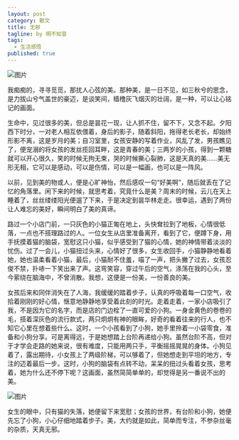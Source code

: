 ```yaml
---
layout: post
category: 散文
title: 无邪
tagline: by 明不知昔
tags: 
  - 生活感悟
published: true
---
```


![图片](http://a3.qpic.cn/psb?/V118G3dh0IatwX/RFVyULh.H0c9rl6Ilz*0ceqAN62hc5Lww1yxWjGIswk!/b/dI4BAAAAAAAA&ek=1&kp=1&pt=0&bo=wAOAAgAAAAAREGY!&t=5&tl=3&su=092052705&tm=1566104400&sce=0-12-12&rf=2-9)

我痴痴的，寻寻觅觅，那扰人心弦的美。那种美，是一日不见，如三秋兮的思念，是力拔山兮气盖世的豪迈，是谈笑间，樯橹灰飞烟灭的壮阔，是一种，可以让心铭记的画面。

<!--more-->

生命中，见过很多的美，但总是昙花一现，让人抓不住，留不下，又念不起。夕阳西下时分，一对老人相互依偎着，身后的影子，随着斜阳，拖得老长老长，却始终形影不离，这是岁月的美；自习室里，女孩安静的写着作业，风乱了发，男孩瞧见了，便宠溺的将女孩的发丝揽回耳畔，这是青春的美；三两岁的小孩，得到一颗糖就可以开心很久，笑的时候无拘无束，哭的时候撕心裂肺，这是天真的美.…..美无形无相，它可以是感动，可以是伤情，可以是一幅画，也可以是一阵风。

以前，见到美的物或人，便是心旷神怡，然后感叹一句“好美啊”，随后就丢在了记忆的角落里。闲下来的时候，就思考着，究竟什么是美？周末的时候，云儿在天上睡着了，丝丝缕缕阳光便遛了下来，于是决定到昙华林走走。很幸运，遇到了两份让人难忘的美好，瞬间明白了美的真谛。

路过一个小店门前，一只灰色的小猫正匍在地上，头快耷拉到了地板，心情很低落，一点也不搭理路过的人。一位女生从店里准备离开，看到了它，便蹲下身，用手抚摸着猫的脑袋，宽慰这只小猫，似乎感受到了猫的心情，她的神情带着淡淡的忧伤。过了一会儿，小猫扭过头来，心情好了很多，女生收回手，小猫静静地看着她，她也温柔看着小猫，最后，小猫耐不住羞，喵了一声，把头撇了过去，女孩忍俊不禁，扑哧一下笑出来了声。这弯笑容，穿过午后的空气，涤荡在我的心头，至今萦绕在脑海中，不曾消散。我想，这便是一份美，一份善良的美。

女孩后来和同伴消失在了人海，我缓缓的踏着步子，认真的呼吸着每一口空气，收拾着刚刚的好心情，惬意地静静地享受着此刻的时光。走着走着，一家小店吸引了我，不是因为它的名字，而是店的门边栓了一直可爱的小狗。一身金黄色的卷卷的毛，搭着深灰色的流行款式，两只炯炯有神的眼眸，好奇的看着往来的行人，也不知它心里在想着些什么。这时，一个小孩看到了小狗，她手里拎着一小袋零食，准备和小狗分享。可是离得远，于是她想踏上台阶再递给小狗。虽然台阶不高，但对于才学会走路的她来说，很有难度，只能用两只手，平衡摇摇晃晃的身体。小狗见着了，露出期待，小女孩上了两级阶梯，可以够着了，但她想走到平坦的地方，专注的迈着最后一步。这时，小狗的脑袋有点转不动，呆呆的扭过头看着女孩，思考着，她为什么还不停下呢？这画面，虽然简简单单的，却觉得是另一番说不出的美。

![图片](http://a1.qpic.cn/psb?/V118G3dh0IatwX/sTp3n6IDydjCLq8BEElqDouWpFBLDU2ciN4Xe7Vj7Yc!/b/dOAAAAAAAAAA&ek=1&kp=1&pt=0&bo=wAOAAgAAAAAREGY!&t=5&tl=3&su=059248945&tm=1566104400&sce=0-12-12&rf=2-9)

女生的眼中，只有猫的失落，她便留下来宽慰；女孩的世界，有台阶和小狗，她便先忘了小狗，小心仔细地踏着步子。美，大约就是如此，简单而专注，不参杂丝毫的杂质，天真无邪。